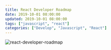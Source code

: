 ```yaml
---
title: React Developer Roadmap
date: 2019-10-01 08:00:00
updated: 2019-10-01 08:00:00
tags: ["javascript", "react"]
categories: ["Develop", "Javascript", "React"]
---
```


![react-developer-roadmap](/blog/images/react-developer-roadmap.png)
